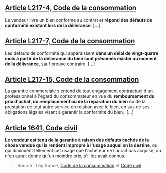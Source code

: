 
## [Article L217-4, Code de la consommation](https://www.legifrance.gouv.fr/affichCodeArticle.do?idArticle=LEGIARTI000032226941&cidTexte=LEGITEXT000006069565)
Le vendeur livre un bien conforme au contrat et **répond des défauts de conformité existant lors de la délivrance**.
[...]

## [Article L217-7, Code de la consommation](https://www.legifrance.gouv.fr/affichCodeArticle.do?cidTexte=LEGITEXT000006069565&idArticle=LEGIARTI000032226935)
Les défauts de conformité qui apparaissent **dans un délai de vingt-quatre mois à partir de la délivrance du bien sont présumés exister au moment de la délivrance**, sauf preuve contraire.
[...]

## [Article L217-15, Code de la consommation](https://www.legifrance.gouv.fr/affichCodeArticle.do?idArticle=LEGIARTI000032226917&cidTexte=LEGITEXT000006069565&dateTexte=20160701)
La garantie commerciale s'entend de tout engagement contractuel d'un professionnel à l'égard du consommateur en vue du **remboursement du prix d'achat, du remplacement ou de la réparation du bien** ou de la prestation de tout autre service en relation avec le bien, en sus de ses obligations légales visant à garantir la conformité du bien. 
[...]

## [Article 1641, Code civil](https://www.legifrance.gouv.fr/affichCodeArticle.do?cidTexte=LEGITEXT000006070721&idArticle=LEGIARTI000006441924) 
**Le vendeur est tenu de la garantie à raison des défauts cachés de la chose vendue qui la rendent impropre à l'usage auquel on la destine**, ou qui diminuent tellement cet usage que l'acheteur ne l'aurait pas acquise, ou n'en aurait donné qu'un moindre prix, s'il les avait connus.


> Source : Legifrance, [Code de la consommation](https://www.legifrance.gouv.fr/affichCode.do;jsessionid=39FF24475078FF2999EFBA0C606FB4C6.tplgfr29s_3?cidTexte=LEGITEXT000006069565&dateTexte=20190506) et [Code civil](https://www.legifrance.gouv.fr/affichCode.do;jsessionid=39FF24475078FF2999EFBA0C606FB4C6.tplgfr29s_3?cidTexte=LEGITEXT000006070721&dateTexte=20190506).

